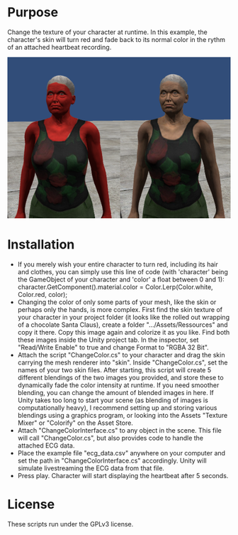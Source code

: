 # Purpose
Change the texture of your character at runtime. In this example, the character's skin will turn red and fade back to its normal color in the rythm of an attached heartbeat recording. 

![alt tag](https://github.com/mariusrubo/Unity-DisplayHeartbeat/blob/master/characterChangeColor.png)

# Installation
* If you merely wish your entire character to turn red, including its hair and clothes, you can simply use this line of code (with 'character' being the GameObject of your character and 'color' a float between 0 and 1): character.GetComponent<Renderer>().material.color = Color.Lerp(Color.white, Color.red, color); 
* Changing the color of only some parts of your mesh, like the skin or perhaps only the hands, is more complex. First find the skin texture of your character in your project folder (it looks like the rolled out wrapping of a chocolate Santa Claus), create a folder ".../Assets/Ressources" and copy it there. Copy this image again and colorize it as you like. Find both these images inside the Unity project tab. In the inspector, set "Read/Write Enable" to true and change Format to "RGBA 32 Bit". 
* Attach the script "ChangeColor.cs" to your character and drag the skin carrying the mesh renderer into "skin". Inside "ChangeColor.cs", set the names of your two skin files. After starting, this script will create 5 different blendings of the two images you provided, and store these to dynamically fade the color intensity at runtime. If you need smoother blending, you can change the amount of blended images in here. If Unity takes too long to start your scene (as blending of images is computationally heavy), I recommend setting up and storing various blendings using a graphics program, or looking into the Assets "Texture Mixer" or "Colorify" on the Asset Store.
* Attach "ChangeColorInterface.cs" to any object in the scene. This file will call "ChangeColor.cs", but also provides code to handle the attached ECG data. 
* Place the example file "ecg_data.csv" anywhere on your computer and set the path in "ChangeColorInterface.cs" accordingly. Unity will simulate livestreaming the ECG data from that file.
* Press play. Character will start displaying the heartbeat after 5 seconds.

# License
These scripts run under the GPLv3 license.

